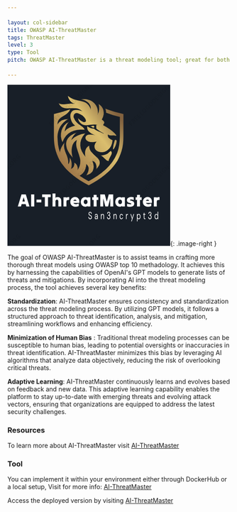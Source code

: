 ```yaml
---

layout: col-sidebar
title: OWASP AI-ThreatMaster
tags: ThreatMaster
level: 3
type: Tool
pitch: OWASP AI-ThreatMaster is a threat modeling tool; great for both developers and defenders to adopt as part of shift left approach

---
```


<style type="text/css">
.image-right {
  display: block;
  margin-left: auto;
  margin-right: auto;
  float: right;
}
</style>

![logo](/assets/images/logo.png){: .image-right }

The goal of OWASP AI-ThreatMaster is to assist teams in crafting more thorough threat models using OWASP top 10 methadology. It achieves this by harnessing the capabilities of OpenAI's GPT models to generate lists of threats and mitigations. By incorporating AI into the threat modeling process, the tool achieves several key benefits:

**Standardization**: AI-ThreatMaster ensures consistency and standardization across the threat modeling process. By utilizing GPT models, it follows a structured approach to threat identification, analysis, and mitigation, streamlining workflows and enhancing efficiency.

**Minimization of Human Bias** : Traditional threat modeling processes can be susceptible to human bias, leading to potential oversights or inaccuracies in threat identification. AI-ThreatMaster minimizes this bias by leveraging AI algorithms that analyze data objectively, reducing the risk of overlooking critical threats.

**Adaptive Learning**: AI-ThreatMaster continuously learns and evolves based on feedback and new data. This adaptive learning capability enables the platform to stay up-to-date with emerging threats and evolving attack vectors, ensuring that organizations are equipped to address the latest security challenges.


### Resources

To learn more about AI-ThreatMaster visit [AI-ThreatMaster](https://san3ncrypt3d.com/2023/12/15/owaspgpt/)

### Tool

You can implement it within your environment either through DockerHub or a local setup, Visit for more info: [AI-ThreatMaster](https://github.com/san3ncrypt3d/AI-ThreatMaster) 

Access the deployed version by visiting [AI-ThreatMaster](https://threatmaster.streamlit.app/)
